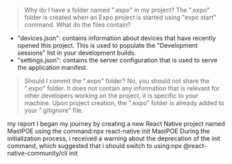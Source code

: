 > Why do I have a folder named ".expo" in my project?
The ".expo" folder is created when an Expo project is started using "expo start" command.
> What do the files contain?
- "devices.json": contains information about devices that have recently opened this project. This is used to populate the "Development sessions" list in your development builds.
- "settings.json": contains the server configuration that is used to serve the application manifest.
> Should I commit the ".expo" folder?
No, you should not share the ".expo" folder. It does not contain any information that is relevant for other developers working on the project, it is specific to your machine.
Upon project creation, the ".expo" folder is already added to your ".gitignore" file.


my report 
I began my journey by creating a new React Native project named MastPOE using the command:npx react-native init MastPOE
During the initialization process, i received a warning about the deprecation of the init command, which suggested that i  should switch to using:npx @react-native-community/cli init
